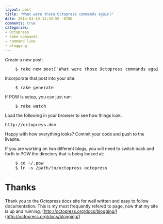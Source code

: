```yaml
---
layout: post
title: "What were those Octopress commands again?"
date: 2014-03-19 12:30:59 -0700
comments: true
categories: 
- Octopress
- rake commands
- command line
- blogging
---
```

Create a new post:
<pre>
	$ rake new_post["What were those Octopress commands again?"]
</pre>

Incorporate that post into your site:
<pre>
	$ rake generate
</pre>

If POW is setup, you can just run:
<pre>
	$ rake watch
</pre>

Load the following in your browser to see how things look.
<pre>
http://octopress.dev
</pre>

Happy with how everything looks?  Commit your code and push to the livesite.  

If you are working on two different blogs, you will need to switch back and forth in POW the directory that is being looked at:
<pre>
	$ cd ~/.pow
	$ ln -s /path/to/octopress octopress
</pre>

Thanks
=======
Thank you to the Octopress docs site for well written and easy to follow documentation.  This is my most frequently refered to page, now that my site is up and running, [http://octopress.org/docs/blogging/](http://octopress.org/docs/blogging/)
